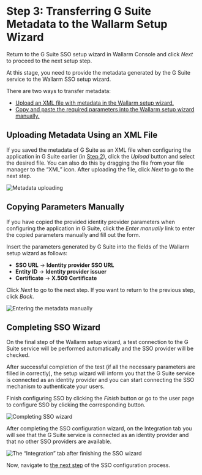 #   Step 3: Transferring G Suite Metadata to the Wallarm Setup Wizard

[img-sp-wizard-transfer-metadata]:  ../../../../images/admin-guides/configuration-guides/sso/gsuite/sp-wizard-transfer-metadata.png
[img-transfer-metadata-manually]:   ../../../../images/admin-guides/configuration-guides/sso/gsuite/transfer-metadata-manually.png
[img-sp-wizard-finish]:             ../../../../images/admin-guides/configuration-guides/sso/gsuite/sp-wizard-finish.png
[img-integration-tab]:               ../../../../images/admin-guides/configuration-guides/sso/gsuite/integration-tab.png

[doc-setup-idp]:                    setup-idp.md
[doc-allow-access-to-wl]:           allow-access-to-wl.md

[anchor-upload-metadata-xml]:       #uploading-metadata-using-an-xml-file
[anchor-upload-metadata-manually]:  #copying-parameters-manually

Return to the G Suite SSO setup wizard in Wallarm Console and click *Next* to proceed to the next setup step.

At this stage, you need to provide the metadata generated by the G Suite service to the Wallarm SSO setup wizard.

There are two ways to transfer metadata:
*   [Upload an XML file with metadata in the Wallarm setup wizard.][anchor-upload-metadata-xml]
*   [Copy and paste the required parameters into the Wallarm setup wizard manually.][anchor-upload-metadata-manually]


##  Uploading Metadata Using an XML File

If you saved the metadata of G Suite as an XML file when configuring the application in G Suite earlier (in [Step 2][doc-setup-idp]), click the *Upload* button and select the desired file. You can also do this by dragging the file from your file manager to the “XML” icon. After uploading the file, click *Next* to go to the next step.

![Metadata uploading][img-sp-wizard-transfer-metadata]


##  Copying Parameters Manually

If you have copied the provided identity provider parameters when configuring the application in G Suite, click the *Enter manually* link to enter the copied parameters manually and fill out the form. 

Insert the parameters generated by G Suite into the fields of the Wallarm setup wizard as follows:

*   **SSO URL** → **Identity provider SSO URL**
*   **Entity ID** → **Identity provider issuer**
*   **Certificate** → **X.509 Certificate**

Click *Next* to go to the next step. If you want to return to the previous step, click *Back*.

![Entering the metadata manually][img-transfer-metadata-manually]


##  Completing SSO Wizard

On the final step of the Wallarm setup wizard, a test connection to the G Suite service will be performed automatically and the SSO provider will be checked.

After successful completion of the test (if all the necessary parameters are filled in correctly), the setup wizard will inform you that the G Suite service is connected as an identity provider and you can start connecting the SSO mechanism to authenticate your users.

Finish configuring SSO by clicking the *Finish* button or go to the user page to configure SSO by clicking the corresponding button.

![Completing SSO wizard][img-sp-wizard-finish]

After completing the SSO configuration wizard, on the Integration tab you will see that the G Suite service is connected as an identity provider and that no other SSO providers are available.

![The “Integration” tab after finishing the SSO wizard][img-integration-tab]


Now, navigate to [the next step][doc-allow-access-to-wl] of the SSO configuration process.

